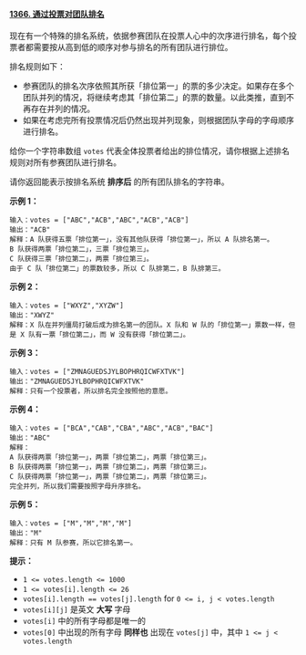 #### [1366. 通过投票对团队排名](https://leetcode-cn.com/problems/rank-teams-by-votes/)

现在有一个特殊的排名系统，依据参赛团队在投票人心中的次序进行排名，每个投票者都需要按从高到低的顺序对参与排名的所有团队进行排位。

排名规则如下：

- 参赛团队的排名次序依照其所获「排位第一」的票的多少决定。如果存在多个团队并列的情况，将继续考虑其「排位第二」的票的数量。以此类推，直到不再存在并列的情况。
- 如果在考虑完所有投票情况后仍然出现并列现象，则根据团队字母的字母顺序进行排名。

给你一个字符串数组 `votes` 代表全体投票者给出的排位情况，请你根据上述排名规则对所有参赛团队进行排名。

请你返回能表示按排名系统 **排序后** 的所有团队排名的字符串。

 

**示例 1：**

```
输入：votes = ["ABC","ACB","ABC","ACB","ACB"]
输出："ACB"
解释：A 队获得五票「排位第一」，没有其他队获得「排位第一」，所以 A 队排名第一。
B 队获得两票「排位第二」，三票「排位第三」。
C 队获得三票「排位第二」，两票「排位第三」。
由于 C 队「排位第二」的票数较多，所以 C 队排第二，B 队排第三。
```

**示例 2：**

```
输入：votes = ["WXYZ","XYZW"]
输出："XWYZ"
解释：X 队在并列僵局打破后成为排名第一的团队。X 队和 W 队的「排位第一」票数一样，但是 X 队有一票「排位第二」，而 W 没有获得「排位第二」。 
```

**示例 3：**

```
输入：votes = ["ZMNAGUEDSJYLBOPHRQICWFXTVK"]
输出："ZMNAGUEDSJYLBOPHRQICWFXTVK"
解释：只有一个投票者，所以排名完全按照他的意愿。
```

**示例 4：**

```
输入：votes = ["BCA","CAB","CBA","ABC","ACB","BAC"]
输出："ABC"
解释： 
A 队获得两票「排位第一」，两票「排位第二」，两票「排位第三」。
B 队获得两票「排位第一」，两票「排位第二」，两票「排位第三」。
C 队获得两票「排位第一」，两票「排位第二」，两票「排位第三」。
完全并列，所以我们需要按照字母升序排名。
```

**示例 5：**

```
输入：votes = ["M","M","M","M"]
输出："M"
解释：只有 M 队参赛，所以它排名第一。
```

 

**提示：**

- `1 <= votes.length <= 1000`
- `1 <= votes[i].length <= 26`
- `votes[i].length == votes[j].length` for `0 <= i, j < votes.length`
- `votes[i][j]` 是英文 **大写** 字母
- `votes[i]` 中的所有字母都是唯一的
- `votes[0]` 中出现的所有字母 **同样也** 出现在 `votes[j]` 中，其中 `1 <= j < votes.length`